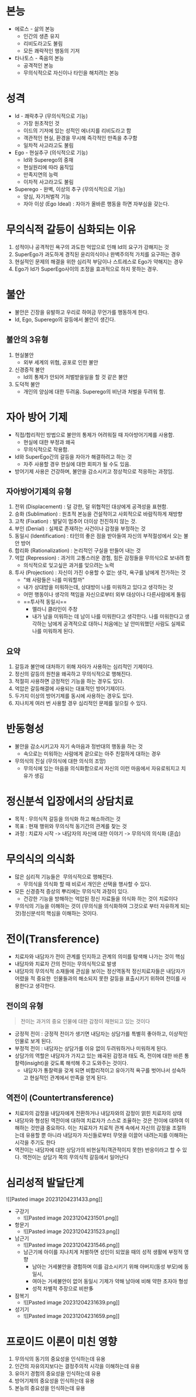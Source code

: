 # 본능
- 에로스 - 삶의 본능
	- 인간의 생존 유지
	- 리비도라고도 불림
	- 모든 쾌락적인 행동의 기저
- 타나토스 - 죽음의 본능
	- 공격적인 본능
	- 무의식적으로 자신이나 타인을 해치려는 본능
# 성격
- Id - 쾌락추구 (무의식적으로 기능)
	- 가장 원초적인 것
	- 이드의 기저에 있는 성적인 에너지를 리비도라고 함
	- 객관적인 현실, 환경을 무시해 즉각적인 만족을 추구함
	- 일차적 사고라고도 불림
- Ego - 현실추구 (의식적으로 기능)
	- Id와 Superego의 중재
	- 현실원리에 따라 움직임
	- 만족지연의 능력
	- 이차적 사고라고도 불림
- Superego - 완벽, 이상의 추구 (무의식적으로 기능)
	- 양심, 자기처벌적 기능
	- 자아 이상 (Ego Ideal) : 자아가 올바른 행동을 하면 자부심을 갖는다.

# 무의식적 갈등이 심화되는 이유
1. 성적이나 공격적인 욕구의 과도한 억압으로 인해 Id의 요구가 강해지는 것
2. SuperEgo가 과도하게 경직된 윤리의식이나 완벽주의적 가치를 요구하는 경우
3. 현실적인 문제의 해결을 위한 심리적 부담이나 스트레스로 Ego가 약해지는 경우
4. Ego가 Id가 SuperEgo사이의 조정을 효과적으로 하지 못하는 경우.

# 불안
- 불안은 긴장을 유발하고 우리로 하여금 무언가를 행동하게 한다.
- Id, Ego, Superego의 갈등에서 불안이 생긴다.
## 불안의 3유형
1. 현실불안
	- 외부 세계의 위협, 공포로 인한 불안
2. 신경증적 불안
	- Id의 통제가 안되어 처벌받을일을 할 것 같은 불안
3. 도덕적 불안
	- 개인의 양심에 대한 두려움. Superego의 비난과 처벌을 두려워 함.
# 자아 방어 기제
- 직접/합리적인 방법으로 불안의 통제가 어려워질 때 자아방어기제를 사용함.
	- 현실에 대한 부정과 왜곡
	- 무의식적으로 작용함.
- Id와 SuperEgo간의 갈등을 자아가 해결하려고 하는 것
	- 자주 사용할 경우 현실에 대한 회피가 될 수도 있음.
- 방어기제 사용은 건강하며, 불안을 감소시키고 정상적으로 적응하는 과정임.
## 자아방어기제의 유형
1. 전위 (Displacement) : 덜 강한, 덜 위협적인 대상에게 공격성을 표현함.
2. 승화 (Sublimation) : 원초적 본능을 건설적이고 사회적으로 바람직하게 재방향
3. 고착 (Fixation) : 발달이 멈추어 더이상 전진하지 않는 것.
4. 부인 (Denial) : 실제로 존재하는 사건이나 감정을 부정하는 것
5. 동일시 (Identification) : 타인의 좋은 점을 받아들여 자신의 부적절성에서 오는 불안 방어
6. 합리화 (Rationalization) : 논리적인 구실을 만들어 내는 것
7. 억압 (Repression) : 과거의 고통스러운 경험, 힘든 감정들을 무의식으로 보내려 함
	- 의식적으로 잊고싶은 과거를 잊으려는 노력
8. 투사 (Projection) : 자신이 가진 수용할 수 없는 생각, 욕구를 남에게 전가하는 것
	- "왜 사람들은 나를 미워할까"
	- 내가 상대방을 미워하는데, 상대방이 나를 미워하고 있다고 생각하는 것
	- 어떤 행동이나 생각의 책임을 자신으로부터 외부 대상이나 다른사람에게 돌림
	- ==투사적 동일시==
		- 멜라니 클라인이 주창
		- 내가 남을 미워하는 데 남이 나를 미워한다고 생각한다. 나를 미워한다고 생각하는 남에게 공격적으로 대하니 처음에는 날 안미워했던 사람도 실제로 나를 미워하게 된다.
## 요약
1. 갈등과 불안에 대처하기 위해 자아가 사용하는 심리적인 기제이다.
2. 정신의 갈등의 원천을 왜곡하고 무의식적으로 행해진다.
3. 적절히 사용하면 긍정적인 기능을 하는 경우도 있다.
4. 억압은 갈등해결에 사용되는 대표적인 방어기제이다.
5. 두가지 이상의 방어기제를 동시에 사용하는 경우도 있다.
6. 지나치게 여러 번 사용할 경우 심리적인 문제를 일으킬 수 있다.

# 반동형성
- 불안을 감소시키고자 자기 속마음과 정반대의 행동을 하는 것
	- 속으로는 미워하는 사람에게 겉으로는 아주 친절하게 대하는 경우
- 무의식의 진실 (무의식에 대한 의식의 조망)
	- 무의식에 있는 마음을 의식화함으로서 자신의 이런 마음에서 자유로워지고 치유가 생김

# 정신분석 입장에서의 상담치료
- 목적 : 무의식적 갈등을 의식화 하고 해소하려는 것
- 목표 : 현재 행위와 무의식적 동기간의 관계를 찾는 것
- 과정 : 치료자 시작 -> 내담자의 자신에 대한 이야기 -> 무의식의 의식화 (훈습)

# 무의식의 의식화
- 많은 심리적 기능들은  무의식적으로 행해진다.
	- 무의식을 의식화 할 때 비로서 개인은 선택을 행사할 수 있다.
- 모든 신경증적 증상의 뿌리에는 무의식적 과정이 있다. 
	- 건강한 기능을 방해하는 억압된 정신 자료들을 의식화 하는 것이 치료이다
- 무의식의 기능을 이해하는 것이 (무의식을 의식화하여 그것으로 부터 자유하게 되는 것)정신분석의 핵심을 이해하는 것이다.

# 전이(Transference)
- 치료자와 내담자가 전이 관계를 인지하고 관계의 의미를 탐색해 나가는 것이 핵심
- 내담자와 치료자 간의 전이는 무의식적으로 발생
- 내담자의 무의식적 소재들에 관심을 보이는 정신역동적 정신치료자들은 내담자가 어렸을 적 중요한  인물들과의 해소되지 못한 갈등을 표출시키기 위하여 전이를 사용한다고 생각한다.
## 전이의 유형
> 전이는 과거의 중요 인물에 대한 감정이 재현되고 있는 것이다
- 긍정적 전이 : 긍정적 전이가 생기면 내담자는 상담가를 특별히 좋아하고, 이상적인 인물로 보게 된다.
- 부정적 전이 : 내담자는 상담가를 이유 없이 두려워하거나 미워하게 된다.
- 상담가의 역할은 내담자가 가지고 있는 왜곡된 감정과 태도 즉, 전이에 대한 바른 통찰력(insight)을 갖도록 해석해 주고 도와주는 것이다. 
	- 내담자가 통찰력을 갖게 되면 비합리적이고 유아기적 욕구를 벗어나서 성숙하고 현실적인 관계에서 만족을 얻게 된다.
## 역전이 (Countertransference)
- 치료자의 감정을 내담자에게 전환하거나 내담자와의 감정이 얽힌 치료자의 상태
- 내담자와 형성된 역전이에 대하여 치료자가 스스로 조율하는 것은 전이에 대하여 이해하는 것만큼 중요하다. 이는 치료자가 치료적 관계 속에서 자신의 감정을 조절하는데 유용할 뿐 아니라 내담자가 자신들로부터 무엇을 이끌어 내려는지를 이해하는 시각을 주기도 한다
- 역전이는 내담자에 대한 상담가의 비현실적(객관적이지 못한) 반응이라고 할 수 있다. 역전이는 상담가 쪽의 무의식적 갈등에서 일어난다
# 심리성적 발달단계
![[Pasted image 20231204231433.png]]
- 구강기
	- ![[Pasted image 20231204231501.png]]
- 항문기
	- ![[Pasted image 20231204231523.png]]
- 남근기
	- ![[Pasted image 20231204231546.png]]
	- 남근기에 아이를 지나치게 처벌하면 성인이 되었을 때의 성적 생활에 부정적 영향
		- 남아는 거세불안을 경험하며 이를 감소시키기 위해 아버지(동성 부모)에 동일시,
		- 여아는 거세불안이 없어 동일시 기제가 약해 남아에 비해 약한 초자아 형성
		- 성적 차별적 주장으로 비판多
- 잠복기
	- ![[Pasted image 20231204231639.png]]
- 성기기
	- ![[Pasted image 20231204231659.png]]

# 프로이드 이론이 미친 영향
1. 무의식의 동기의 중요성을 인식하는데 유용
2. 인간의 자유의지보다는 결정주의적 시각을 이해하는데 유용
3. 유아기 경험의 중요성을 인식하는데 유용
4. 방어기제의 중요성을 인식하는데 유용
5. 본능의 중요성을 인식하는데 유용